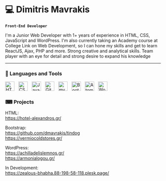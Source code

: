 # 💻 Dimitris Mavrakis

**`Front-End Developer`**


I'm a Junior Web Developer with 1+ years of experience in HTML, CSS, JavaScript and WordPress. I'm also currently taking an Academy course at College Link on Web Development, so I can hone my skills and get to learn ReactJS, Ajax, PHP and more.
Strong creative and analytical skills. Team player with an eye for detail and strong desire to expand his knowledge

---

### 🧰 Languages and Tools

<img align="left" alt="HTML" width="30px" style="padding-right:10px;" src="https://cdn.jsdelivr.net/gh/devicons/devicon/icons/html5/html5-plain.svg" />
<img align="left" alt="CSS" width="30px" style="padding-right:10px;" src="https://cdn.jsdelivr.net/gh/devicons/devicon/icons/css3/css3-plain.svg" />
<img align="left" alt="JavaScript" width="30px" style="padding-right:10px;" src="https://cdn.jsdelivr.net/gh/devicons/devicon/icons/javascript/javascript-plain.svg" />
<img align="left" alt="GitHub" width="30px" style="padding-right:10px;" src="https://cdn.jsdelivr.net/gh/devicons/devicon/icons/github/github-original.svg" />
<img align="left" alt="mySQL" width="30px" style="padding-right:10px;" src="https://cdn.jsdelivr.net/gh/devicons/devicon/icons/mysql/mysql-original-wordmark.svg" />
<img align="left" alt="Bootstrap" width="30px" style="padding-right:10px;" src="https://cdn.jsdelivr.net/gh/devicons/devicon/icons/bootstrap/bootstrap-original.svg" />
<img align="left" alt="Atom" width="30px" style="padding-right:10px;" src="https://cdn.jsdelivr.net/gh/devicons/devicon/icons/atom/atom-original.svg" />
<img align="left" alt="WordPress" width="30px" style="padding-right:10px;" src="https://cdn.jsdelivr.net/gh/devicons/devicon/icons/wordpress/wordpress-plain.svg" />
<br />

#

### ⌨ Projects

HTML:<br>
https://hotel-alexandros.gr/
<br>

Bootstrap:<br>
https://github.com/dmavrakis/tindog
<br>
https://vermiocoldstores.gr/
<br>

WordPress:<br>
https://achilladelislemnos.gr/
<br>
https://armonialogou.gr/
<br>

In Development:<br>
https://zealous-bhabha.88-198-58-118.plesk.page/

#


[website]: https://fkcodes.com
[youtube]: https://youtube.com/fknight
